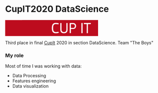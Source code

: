 # CupIT2020 DataScience

<img align="left" src="./media/CupIt_logo.png" width="300" />
<br /><br /><br />

Third place in final [CupIt](https://1.changellenge.com/cup-it) 2020 in section DataScience.
Team "The Boys"

### My role
Most of time I was working with data:
  - Data Processing
  - Features engineering
  - Data visualization
